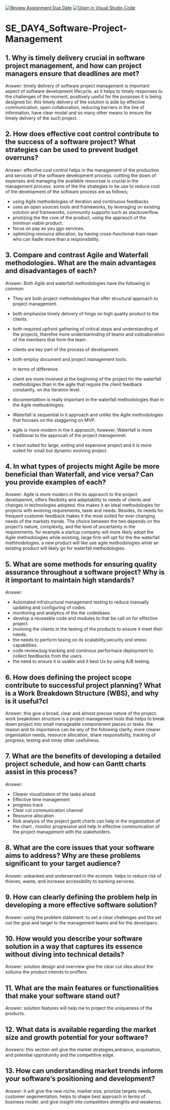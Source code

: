 [![Review Assignment Due Date](https://classroom.github.com/assets/deadline-readme-button-22041afd0340ce965d47ae6ef1cefeee28c7c493a6346c4f15d667ab976d596c.svg)](https://classroom.github.com/a/9pw6JKcu)
[![Open in Visual Studio Code](https://classroom.github.com/assets/open-in-vscode-2e0aaae1b6195c2367325f4f02e2d04e9abb55f0b24a779b69b11b9e10269abc.svg)](https://classroom.github.com/online_ide?assignment_repo_id=15706759&assignment_repo_type=AssignmentRepo)
# SE_DAY4_Software-Project-Management
## 1. Why is timely delivery crucial in software project management, and how can project managers ensure that deadlines are met?
Answer: timely delivery of software project management is important aspect of software development lifecycle, as it helps to timely responses to the challenges of the moment, positively useful for the purposes it is being designed for. this timely delivery of the solution is aide by effective communication, open collaboration, reducing barriers in the line of information, have clear model and so many other means to ensure the timely delivery of the such project.

## 2. How does effective cost control contribute to the success of a software project? What strategies can be used to prevent budget overruns?
Answer: effective cost control helps in the management of the production and services of the software development process. cuttting the down of expenses and managing the available resoursse is crucial in the management process. some of the the strategies to be use to reduce cost of the development of the software process are as follows;
* using Agile methodologies of iteration and continuous feedbacks
* uses an open sources tools and frameworks, by leveraging on existing solution and frameworks, community supports such as stackoverflow.
* priotizing the the core of the product, using the appraoch of the minimun viable product.
* focus on pay as you ggo services.
* optimizing resource allocation, by having cross-functional-train-team who can hadle more than a responsibility.

## 3. Compare and contrast Agile and Waterfall methodologies. What are the main advantages and disadvantages of each?
Answer: Both Agile and waterfall methodologies have the following in common
* They are both project methodologies that offer structural approach to project management.
* both emphasize timely delivery of hings on high quality product to the clients.
* both required upfront gathering of critical steps and understanding of the projects, therefoe more understaninding of teams and colloaboration of the members that form the team .
* clients are key part of the process of development.
* both employ document and project management tools.

  in terms of difference
* client are more involved at the beginning of the project for the waterfall methodolgies than in the agile that reguire the client feedback constantly, on the iteration level.
* documentattion is really important in the waterfall methodologies than in the Agile methodologies.
* Waterfall is sequential in it approach and unlike the Agile methodologies that focuses on the staggering on MVP.
* agile is more modern in the it appraoch, however, Waterfall is more traditional to the approcah of the project managemnet.
* it best suited for large, exiting and expensive project and it is more suited for small but dynamic evolving project.

## 4. In what types of projects might Agile be more beneficial than Waterfall, and vice versa? Can you provide examples of each?
Answer: 
Agile is more modern in the its appraoch to the project developemnt, offers flexibility and adaptability to needs of clients and changes in technologies adopted. this makes it an ideal methodologies for projects with evolving requirements, taste and needs. Besides, its needs for frequent customer feedback makes it the most suited for ever changing needs of the markets trends.
The choice between the two depends on the project’s nature, complexity, and the level of uncertainty in the requirements. for example a startup company will more likely adopt the Agile methodologies while existinig, large firm will opt for the the waterfall methhodologies. a new product will like use agile methodologies while an existing product will likely go for waterfall methodologies.

## 5. What are some methods for ensuring quality assurance throughout a software project? Why is it important to maintain high standards?
Answer: 
* Automated infrstructural management testing to reduce manually updating and configuring of codes.
* monitoring and analytics of the the codesbase.
* develop a reuseable code and modules to that be call on for effective project.
* involving the clients in the testing of the products to ensure it meet their needs.
* the needs to perform tesing on its scalability,security and stress capabilities.
* code review,bug tracking and continous performace deployment to collect feedbacks from the users.
* the need to ensure it is usable and it best Ux by using A/B testing.


## 6. How does defining the project scope contribute to successful project planning? What is a Work Breakdown Structure (WBS), and why is it useful?cl
Answer: this give a broad, clear and almost precise nature of the project. 
work breakdown structure is a project management tools that helps to break down project into small manageable componenent pieces or tasks.
the reason and tis importance can be any of the following 
clarity, more clearer organisation needs, resource allocation, share responsibility, tracking of progress, testing and mnay other usefulness.

## 7. What are the benefits of developing a detailed project schedule, and how can Gantt charts assist in this process?
Answer: 
* Clearer visualization of the tasks ahead.
* Effective time management
* progress track
* Clear cut communication channel
* Resource allocation
* Rsik analysis of the project
  gantt charts can help in the organization of the chart , monitor progressive and help in effective communication of the project management with the stakeholders.

## 8. What are the core issues that your software aims to address? Why are these problems significant to your target audience?
Answer: unbanked and underserved in the econom. helps to reduce risk of thieves, waste, and increase accessibility to banking services.

## 9. How can clearly defining the problem help in developing a more effective software solution?
Answer: using the problem statement: to set a clear challenges and the set out the goal and target to the management teams and for the developers. 

## 10. How would you describe your software solution in a way that captures its essence without diving into technical details?
Answer: solution design and overview give the clear cut idea about the soltuins the product intends to proffers.

## 11. What are the main features or functionalities that make your software stand out?
Answer: solution features will help me to project the uniqueness of the products.

## 12. What data is available regarding the market size and growth potential for your software?
Answers: this section will give the market strategies,entrance, acquisation,  and potential opprotuinity and the competitive edge.

## 13. How can understanding market trends inform your software’s positioning and development?
Answer: it will give the new niche, market size, prioriize targets needs, customer segementation, helps to shape best approach in terms of business model, and give insight into competitors strenghts and weakenss.
